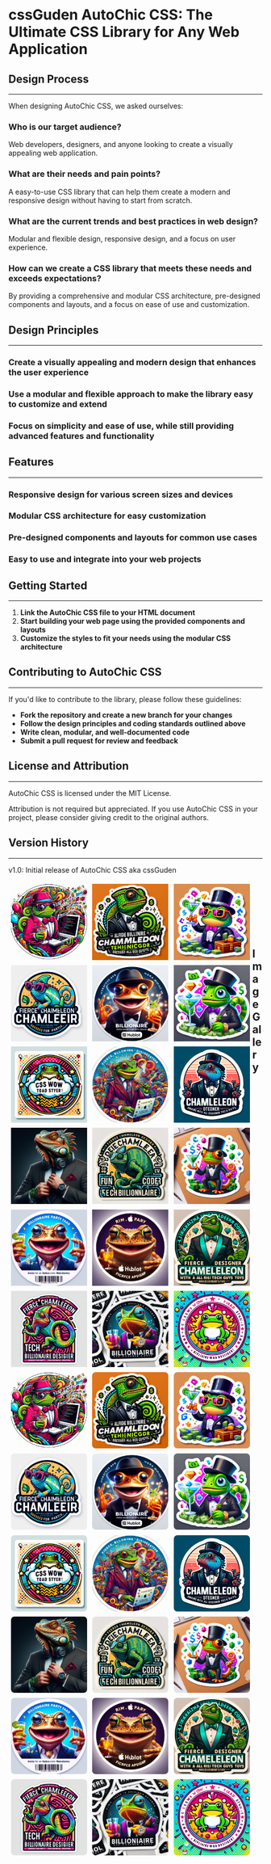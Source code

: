 
# cssGuden AutoChic CSS: The Ultimate CSS Library for Any Web Application


## Design Process
---------------

When designing AutoChic CSS, we asked ourselves:

### Who is our target audience?

Web developers, designers, and anyone looking to create a visually appealing web application.

### What are their needs and pain points?

A easy-to-use CSS library that can help them create a modern and responsive design without having to start from scratch.

### What are the current trends and best practices in web design?

Modular and flexible design, responsive design, and a focus on user experience.

### How can we create a CSS library that meets these needs and exceeds expectations?

By providing a comprehensive and modular CSS architecture, pre-designed components and layouts, and a focus on ease of use and customization.

## Design Principles
------------------

### Create a visually appealing and modern design that enhances the user experience

### Use a modular and flexible approach to make the library easy to customize and extend

### Focus on simplicity and ease of use, while still providing advanced features and functionality

## Features
---------

### Responsive design for various screen sizes and devices

### Modular CSS architecture for easy customization

### Pre-designed components and layouts for common use cases

### Easy to use and integrate into your web projects

## Getting Started
---------------

1. **Link the AutoChic CSS file to your HTML document**
2. **Start building your web page using the provided components and layouts**
3. **Customize the styles to fit your needs using the modular CSS architecture**

## Contributing to AutoChic CSS
-----------------------------

If you'd like to contribute to the library, please follow these guidelines:

* **Fork the repository and create a new branch for your changes**
* **Follow the design principles and coding standards outlined above**
* **Write clean, modular, and well-documented code**
* **Submit a pull request for review and feedback**

## License and Attribution
-------------------------

AutoChic CSS is licensed under the MIT License.

Attribution is not required but appreciated. If you use AutoChic CSS in your project, please consider giving credit to the original authors.

## Version History
----------------

v1.0: Initial release of AutoChic CSS aka cssGuden



<img src="img_trunk_junk/party_toad_sticker_fun_fierce_image_photo_fancy_styler_gallery_party_a_18.jpg" style="width: 30%; margin: 1%; float: left;"><img src="img_trunk_junk/party_toad_sticker_fun_fierce_image_photo_fancy_styler_gallery_party_a_1.jpg" style="width: 30%; margin: 1%; float: left;"><img src="img_trunk_junk/party_toad_sticker_fun_fierce_image_photo_fancy_styler_gallery_party_a_7.jpg" style="width: 30%; margin: 1%; float: left;">
<br>
<img src="img_trunk_junk/party_toad_sticker_fun_fierce_image_photo_fancy_styler_gallery_party_a_6.jpg" style="width: 30%; margin: 1%; float: left;">
<img src="img_trunk_junk/party_toad_sticker_fun_fierce_image_photo_fancy_styler_gallery_party_a_17.jpg" style="width: 30%; margin: 1%; float: left;">
<img src="img_trunk_junk/party_toad_sticker_fun_fierce_image_photo_fancy_styler_gallery_party_a_13.jpg" style="width: 30%; margin: 1%; float: left;">
<br>
<img src="img_trunk_junk/party_toad_sticker_fun_fierce_image_photo_fancy_styler_gallery_party_a_8.jpg" style="width: 30%; margin: 1%; float: left;">
<img src="img_trunk_junk/party_toad_sticker_fun_fierce_image_photo_fancy_styler_gallery_party_a_3.jpg" style="width: 30%; margin: 1%; float: left;">
<img src="img_trunk_junk/party_toad_sticker_fun_fierce_image_photo_fancy_styler_gallery_party_a_10.jpg" style="width: 30%; margin: 1%; float: left;">
<br>
<img src="img_trunk_junk/party_toad_sticker_fun_fierce_image_photo_fancy_styler_gallery_party_a_12.jpg" style="width: 30%; margin: 1%; float: left;">
<img src="img_trunk_junk/party_toad_sticker_fun_fierce_image_photo_fancy_styler_gallery_party_a_11.jpg" style="width: 30%; margin: 1%; float: left;">
<img src="img_trunk_junk/party_toad_sticker_fun_fierce_image_photo_fancy_styler_gallery_party_a_5.jpg" style="width: 30%; margin: 1%; float: left;">
<br>
<img src="img_trunk_junk/party_toad_sticker_fun_fierce_image_photo_fancy_styler_gallery_party_a_2.jpg" style="width: 30%; margin: 1%; float: left;">
<img src="img_trunk_junk/party_toad_sticker_fun_fierce_image_photo_fancy_styler_gallery_party_a_16.jpg" style="width: 30%; margin: 1%; float: left;">
<img src="img_trunk_junk/party_toad_sticker_fun_fierce_image_photo_fancy_styler_gallery_party_a_14.jpg" style="width: 30%; margin: 1%; float: left;">
<br>
<img src="img_trunk_junk/party_toad_sticker_fun_fierce_image_photo_fancy_styler_gallery_party_a_15.jpg" style="width: 30%; margin: 1%; float: left;">
<img src="img_trunk_junk/party_toad_sticker_fun_fierce_image_photo_fancy_styler_gallery_party_a_9.jpg" style="width: 30%; margin: 1%; float: left;">
<img src="img_trunk_junk/party_toad_sticker_fun_fierce_image_photo_fancy_styler_gallery_party_a_4.jpg" style="width: 30%; margin: 1%; float: left;">
<br>


## Image Gallery

<img src="img_trunk_junk/party_toad_sticker_fun_fierce_image_photo_fancy_styler_gallery_party_a_18.jpg" style="width: 30%; margin: 1%; float: left; border-radius: 0.5em;">
<img src="img_trunk_junk/party_toad_sticker_fun_fierce_image_photo_fancy_styler_gallery_party_a_1.jpg" style="width: 30%; margin: 1%; float: left; border-radius: 0.5em;">
<img src="img_trunk_junk/party_toad_sticker_fun_fierce_image_photo_fancy_styler_gallery_party_a_7.jpg" style="width: 30%; margin: 1%; float: left; border-radius: 0.5em;">
<br>
<img src="img_trunk_junk/party_toad_sticker_fun_fierce_image_photo_fancy_styler_gallery_party_a_6.jpg" style="width: 30%; margin: 1%; float: left; border-radius: 0.5em;">
<img src="img_trunk_junk/party_toad_sticker_fun_fierce_image_photo_fancy_styler_gallery_party_a_17.jpg" style="width: 30%; margin: 1%; float: left; border-radius: 0.5em;">
<img src="img_trunk_junk/party_toad_sticker_fun_fierce_image_photo_fancy_styler_gallery_party_a_13.jpg" style="width: 30%; margin: 1%; float: left; border-radius: 0.5em;">
<br>
<img src="img_trunk_junk/party_toad_sticker_fun_fierce_image_photo_fancy_styler_gallery_party_a_8.jpg" style="width: 30%; margin: 1%; float: left; border-radius: 0.5em;">
<img src="img_trunk_junk/party_toad_sticker_fun_fierce_image_photo_fancy_styler_gallery_party_a_3.jpg" style="width: 30%; margin: 1%; float: left; border-radius: 0.5em;">
<img src="img_trunk_junk/party_toad_sticker_fun_fierce_image_photo_fancy_styler_gallery_party_a_10.jpg" style="width: 30%; margin: 1%; float: left; border-radius: 0.5em;">
<br>
<img src="img_trunk_junk/party_toad_sticker_fun_fierce_image_photo_fancy_styler_gallery_party_a_12.jpg" style="width: 30%; margin: 1%; float: left; border-radius: 0.5em;">
<img src="img_trunk_junk/party_toad_sticker_fun_fierce_image_photo_fancy_styler_gallery_party_a_11.jpg" style="width: 30%; margin: 1%; float: left; border-radius: 0.5em;">
<img src="img_trunk_junk/party_toad_sticker_fun_fierce_image_photo_fancy_styler_gallery_party_a_5.jpg" style="width: 30%; margin: 1%; float: left; border-radius: 0.5em;">
<br>
<img src="img_trunk_junk/party_toad_sticker_fun_fierce_image_photo_fancy_styler_gallery_party_a_2.jpg" style="width: 30%; margin: 1%; float: left; border-radius: 0.5em;">
<img src="img_trunk_junk/party_toad_sticker_fun_fierce_image_photo_fancy_styler_gallery_party_a_16.jpg" style="width: 30%; margin: 1%; float: left; border-radius: 0.5em;">
<img src="img_trunk_junk/party_toad_sticker_fun_fierce_image_photo_fancy_styler_gallery_party_a_14.jpg" style="width: 30%; margin: 1%; float: left; border-radius: 0.5em;">
<br>
<img src="img_trunk_junk/party_toad_sticker_fun_fierce_image_photo_fancy_styler_gallery_party_a_15.jpg" style="width: 30%; margin: 1%; float: left; border-radius: 0.5em;">
<img src="img_trunk_junk/party_toad_sticker_fun_fierce_image_photo_fancy_styler_gallery_party_a_9.jpg" style="width: 30%; margin: 1%; float: left; border-radius: 0.5em;">
<img src="img_trunk_junk/party_toad_sticker_fun_fierce_image_photo_fancy_styler_gallery_party_a_4.jpg" style="width: 30%; margin: 1%; float: left; border-radius: 0.5em;">
<br>

